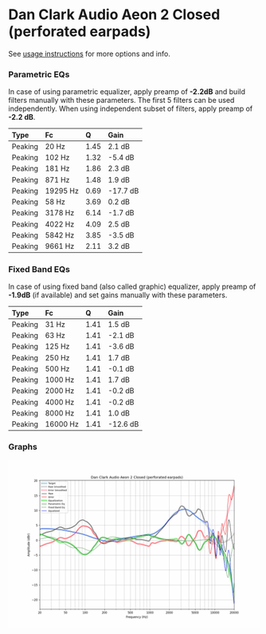 # Dan Clark Audio Aeon 2 Closed (perforated earpads)
See [usage instructions](https://github.com/jaakkopasanen/AutoEq#usage) for more options and info.

### Parametric EQs
In case of using parametric equalizer, apply preamp of **-2.2dB** and build filters manually
with these parameters. The first 5 filters can be used independently.
When using independent subset of filters, apply preamp of **-2.2 dB**.

| Type    | Fc       |    Q | Gain     |
|:--------|:---------|:-----|:---------|
| Peaking | 20 Hz    | 1.45 | 2.1 dB   |
| Peaking | 102 Hz   | 1.32 | -5.4 dB  |
| Peaking | 181 Hz   | 1.86 | 2.3 dB   |
| Peaking | 871 Hz   | 1.48 | 1.9 dB   |
| Peaking | 19295 Hz | 0.69 | -17.7 dB |
| Peaking | 58 Hz    | 3.69 | 0.2 dB   |
| Peaking | 3178 Hz  | 6.14 | -1.7 dB  |
| Peaking | 4022 Hz  | 4.09 | 2.5 dB   |
| Peaking | 5842 Hz  | 3.85 | -3.5 dB  |
| Peaking | 9661 Hz  | 2.11 | 3.2 dB   |

### Fixed Band EQs
In case of using fixed band (also called graphic) equalizer, apply preamp of **-1.9dB**
(if available) and set gains manually with these parameters.

| Type    | Fc       |    Q | Gain     |
|:--------|:---------|:-----|:---------|
| Peaking | 31 Hz    | 1.41 | 1.5 dB   |
| Peaking | 63 Hz    | 1.41 | -2.1 dB  |
| Peaking | 125 Hz   | 1.41 | -3.6 dB  |
| Peaking | 250 Hz   | 1.41 | 1.7 dB   |
| Peaking | 500 Hz   | 1.41 | -0.1 dB  |
| Peaking | 1000 Hz  | 1.41 | 1.7 dB   |
| Peaking | 2000 Hz  | 1.41 | -0.2 dB  |
| Peaking | 4000 Hz  | 1.41 | -0.2 dB  |
| Peaking | 8000 Hz  | 1.41 | 1.0 dB   |
| Peaking | 16000 Hz | 1.41 | -12.6 dB |

### Graphs
![](./Dan%20Clark%20Audio%20Aeon%202%20Closed%20(perforated%20earpads).png)